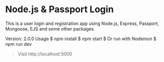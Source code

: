 
# Node.js & Passport Login
This is a user login and registration app using Node.js, Express, Passport, Mongoose, EJS and some other packages.

Version: 2.0.0
Usage
$ npm install
$ npm start
$ Or run with Nodemon
$ npm run dev

> Visit http://localhost:5000
